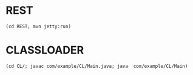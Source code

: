 # REST
```(cd REST; mvn jetty:run)```

# CLASSLOADER
```(cd CL/; javac com/example/CL/Main.java; java  com/example/CL/Main)```

